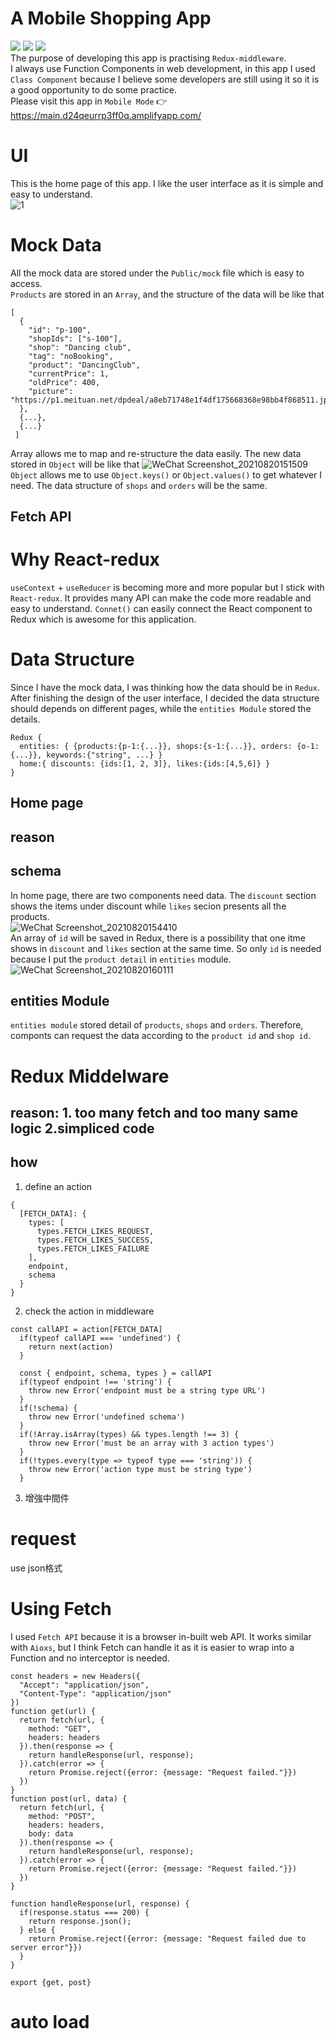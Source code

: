 # A Mobile Shopping App
![](https://img.shields.io/badge/Build-React-green)
![](https://img.shields.io/badge/Build-Redux-green)
![](https://img.shields.io/badge/Build-React--redux-yellowgreen)  
The purpose of developing this app is practising `Redux-middleware`.   
I always use Function Components in web development, in this app I used `Class Component` because I believe some developers are still using it so it is a good opportunity to do some practice.  
Please visit this app in `Mobile Mode` :point_right: https://main.d24qeurrp3ff0q.amplifyapp.com/ 

# UI 
This is the home page of this app. I like the user interface as it is simple and easy to understand.  
![1](https://user-images.githubusercontent.com/72715709/130181184-7056fc64-20f5-4cf0-aef8-0417fc92f5f5.gif)

# Mock Data
All the mock data are stored under the `Public/mock` file which is easy to access.  
`Products` are stored in an `Array`, and the structure of the data will be like that
```
[
  {
    "id": "p-100",
    "shopIds": ["s-100"],
    "shop": "Dancing club",
    "tag": "noBooking",
    "product": "DancingClub",
    "currentPrice": 1,
    "oldPrice": 400,
    "picture": "https://p1.meituan.net/dpdeal/a8eb71748e1f4df175668368e98bb4f868511.jpg.webp@120w_90h_1e_1c_1l|watermark=1&&r=1&p=9&x=20&y=20"
  },
  {...},
  {...}
 ]
```
Array allows me to map and re-structure the data easily. The new data stored in `Object` will be like that
![WeChat Screenshot_20210820151509](https://user-images.githubusercontent.com/72715709/130182911-48a6767d-226e-4e53-83ff-fbdc57efd234.png)  
`Object` allows me to use `Object.keys()` or `Object.values()` to get whatever I need. The data structure of `shops` and `orders` will be the same. 

## Fetch API




# Why React-redux
`useContext` + `useReducer` is becoming more and more popular but I stick with `React-redux`. It provides many API can make the code more readable and easy to understand. `Connet()` can easily connect the React component to Redux which is awesome for this application.

# Data Structure
Since I have the mock data, I was thinking how the data should be in `Redux`. After finishing the design of the user interface, I decided the data structure should depends on different pages, while the `entities Module` stored the details.
```
Redux {
  entities: { {products:{p-1:{...}}, shops:{s-1:{...}}, orders: {o-1: {...}}, keywords:{"string", ...} }
  home:{ discounts: {ids:[1, 2, 3]}, likes:{ids:[4,5,6]} }
}
```
## Home page
## reason 
## schema
In home page, there are two components need data. The `discount` section shows the items under discount while `likes` secion presents all the products.  
![WeChat Screenshot_20210820154410](https://user-images.githubusercontent.com/72715709/130185492-537e0d37-b436-4ac8-9785-bc902d4d0457.png)  
An array of `id` will be saved in Redux, there is a possibility that one itme shows in `discount` and `likes` section at the same time. So only `id` is needed because I put the `product detail` in `entities` module.  
![WeChat Screenshot_20210820160111](https://user-images.githubusercontent.com/72715709/130187180-a0c4dcad-9543-4c9d-a851-15ee819a1a71.png)  

## entities Module
`entities module` stored detail of `products`, `shops` and `orders`. Therefore, componts can request the data according to the `product id` and `shop id`.  

# Redux Middelware
## reason: 1. too many fetch and too many same logic 2.simpliced code
## how
1. define an action
```
{
  [FETCH_DATA]: {
    types: [
      types.FETCH_LIKES_REQUEST,
      types.FETCH_LIKES_SUCCESS,
      types.FETCH_LIKES_FAILURE
    ],
    endpoint,
    schema
  }
}
```
2. check the action in middleware
```
const callAPI = action[FETCH_DATA]
  if(typeof callAPI === 'undefined') {
    return next(action)
  }

  const { endpoint, schema, types } = callAPI
  if(typeof endpoint !== 'string') {
    throw new Error('endpoint must be a string type URL')
  }
  if(!schema) {
    throw new Error('undefined schema')
  }
  if(!Array.isArray(types) && types.length !== 3) {
    throw new Error('must be an array with 3 action types')
  }
  if(!types.every(type => typeof type === 'string')) {
    throw new Error('action type must be string type')
  }
```
3. 增強中間件

# request
use json格式

# Using Fetch
I used `Fetch API` because it is a browser in-built web API. It works similar with `Aioxs`, but I think Fetch can handle it as it is easier to wrap into a Function and no interceptor is needed.
```
const headers = new Headers({
  "Accept": "application/json",
  "Content-Type": "application/json"
})
function get(url) {
  return fetch(url, {
    method: "GET",
    headers: headers
  }).then(response => {
    return handleResponse(url, response);
  }).catch(error => {
    return Promise.reject({error: {message: "Request failed."}})
  })
}
function post(url, data) {
  return fetch(url, {
    method: "POST",
    headers: headers,
    body: data
  }).then(response => {
    return handleResponse(url, response);
  }).catch(error => {
    return Promise.reject({error: {message: "Request failed."}})
  })
}

function handleResponse(url, response) {
  if(response.status === 200) {
    return response.json();
  } else {
    return Promise.reject({error: {message: "Request failed due to server error"}})
  }
}

export {get, post}
```

# auto load

